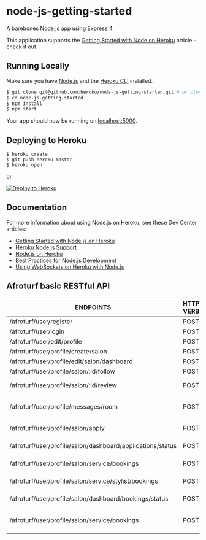 # node-js-getting-started

A barebones Node.js app using [Express 4](http://expressjs.com/).

This application supports the [Getting Started with Node on Heroku](https://devcenter.heroku.com/articles/getting-started-with-nodejs) article - check it out.

## Running Locally

Make sure you have [Node.js](http://nodejs.org/) and the [Heroku CLI](https://cli.heroku.com/) installed.

```sh
$ git clone git@github.com:heroku/node-js-getting-started.git # or clone your own fork
$ cd node-js-getting-started
$ npm install
$ npm start
```

Your app should now be running on [localhost:5000](http://localhost:5000/).

## Deploying to Heroku

```
$ heroku create
$ git push heroku master
$ heroku open
```
or

[![Deploy to Heroku](https://www.herokucdn.com/deploy/button.png)](https://heroku.com/deploy)

## Documentation

For more information about using Node.js on Heroku, see these Dev Center articles:

- [Getting Started with Node.js on Heroku](https://devcenter.heroku.com/articles/getting-started-with-nodejs)
- [Heroku Node.js Support](https://devcenter.heroku.com/articles/nodejs-support)
- [Node.js on Heroku](https://devcenter.heroku.com/categories/nodejs)
- [Best Practices for Node.js Development](https://devcenter.heroku.com/articles/node-best-practices)
- [Using WebSockets on Heroku with Node.js](https://devcenter.heroku.com/articles/node-websockets)

## Afroturf basic RESTful API


| ENDPOINTS                                              | HTTP VERB       | ACTION                               |
| ---------------------------------------------------------| --------------- | ------------------------------------ |
| /afroturf/user/register                                  | POST            | registers user                       |
| /afroturf/user/login                                     | POST            | login user                           |
| /afroturf/user/edit/profile                              | POST            | edit a user                          |
| /afroturf/user/profile/create/salon                      | POST            | create salon                         |
| /afroturf/user/profile/edit/salon/dashboard              | POST            | edit salon details                   |
| /afroturf/user/profile/salon/:id/follow                  | POST            | follow salon                         |
| /afroturf/user/profile/salon/:id/review                  | POST            | write a review stylist/salon         |
| /afroturf/user/profile/messages/room                     | POST            | send a message to user/stylist/salon |
| /afroturf/user/profile/salon/apply                       | POST            | apply to a salon as stylist          |
| /afroturf/user/profile/salon/dashboard/applications/status | POST          | accept stylist request               |
| /afroturf/user/profile/salon/service/bookings            | POST            | book a service in a salon            |
| /afroturf/user/profile/salon/service/stylist/bookings    | POST            | book a service by a stylist          |
| /afroturf/user/profile/salon/dashboard/bookings/status   | POST            | book a service in a salon            |
| /afroturf/user/profile/salon/service/bookings            | POST            | accept booking from stylist/salon    |

